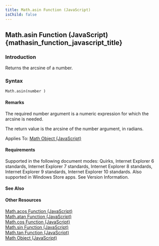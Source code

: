 ```yaml
---
title: Math.asin Function (JavaScript)
isChild: false
---
```


## Math.asin Function (JavaScript) {mathasin_function_javascript_title}

### Introduction 

 Returns the arcsine of a number.

### Syntax 

```
Math.asin(number )
```

#### Remarks 

<div id="languageReferenceRemarksSection" class="section" name="collapseableSection" style="">
  <p xmlns:util="util">
    The required <span class="parameter" sdata="paramReference">number</span> argument is a numeric expression for which the arcsine is needed.
  </p>
  <p xmlns:util="util">
    The return value is the arcsine of the <span class="parameter" sdata="paramReference">number</span> argument, in radians.
  </p>
  <p xmlns:util="util">
    <span class="label">Applies To</span>: <span sdata="link"><a href="607b94cb-921c-43cd-b514-fdbc13aeced6.htm">Math Object (JavaScript)</a></span>
  </p>
</div>

#### Requirements 

<div id="requirementsTitleSection" class="section" name="collapseableSection" style="">
  <p xmlns:util="util"></p>
  <p>
    Supported in the following document modes: Quirks, Internet Explorer 6 standards, Internet Explorer 7 standards, Internet Explorer 8 standards, Internet Explorer 9 standards, Internet Explorer 10
    standards. Also supported in Windows Store apps. See Version Information.
  </p>
</div>

#### See Also 

<div id="seeAlsoSection" class="section" name="collapseableSection" style="">
  <h4 class="subHeading">
    Other Resources
  </h4>
  <div class="seeAlsoStyle">
    <span sdata="link" xmlns:util="util"><a href="828cb3c3-bdf7-4bb7-97ae-3617ce4b2d62.htm">Math.acos Function (JavaScript)</a></span>
  </div>
  <div class="seeAlsoStyle">
    <span sdata="link" xmlns:util="util"><a href="087388c5-882d-4b4f-9a9a-ca224185054f.htm">Math.atan Function (JavaScript)</a></span>
  </div>
  <div class="seeAlsoStyle">
    <span sdata="link" xmlns:util="util"><a href="5887431e-a8a6-49af-8a4a-b53f6cea39e6.htm">Math.cos Function (JavaScript)</a></span>
  </div>
  <div class="seeAlsoStyle">
    <span sdata="link" xmlns:util="util"><a href="2e36fb5d-7e7b-4133-9f73-dcc817ac51fe.htm">Math.sin Function (JavaScript)</a></span>
  </div>
  <div class="seeAlsoStyle">
    <span sdata="link" xmlns:util="util"><a href="b1b39dc6-ecc9-4189-92af-3149fc9dc9ad.htm">Math.tan Function (JavaScript)</a></span>
  </div>
  <div class="seeAlsoStyle">
    <span sdata="link" xmlns:util="util"><a href="607b94cb-921c-43cd-b514-fdbc13aeced6.htm">Math Object (JavaScript)</a></span>
  </div>
</div>

